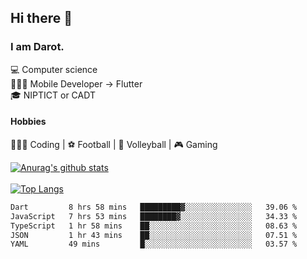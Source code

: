 ## Hi there 👋

### I am Darot.

💻 Computer science <br>
🧑🏻‍💻 Mobile Developer -> Flutter<br>
🎓 NIPTICT or CADT<br>

#### Hobbies 
🧑🏻‍💻 Coding  |  ⚽️ Football | 🏐 Volleyball | 🎮 Gaming<br>

<!-- [![Darot's GitHub stats](https://github-readme-stats.vercel.app/api?username=darot-chen)](https://github.com/darot-chen/github-readme-stats) -->
<!--
**darot-chen/darot-chen** is a ✨ _special_ ✨ repository because its `README.md` (this file) appears on your GitHub profile.

Here are some ideas to get you started:

- 🔭 I’m currently working on ...
- 🌱 I’m currently learning ...
- 👯 I’m looking to collaborate on ...
- 🤔 I’m looking for help with ...
- 💬 Ask me about ...
- 📫 How to reach me: ...
- 😄 Pronouns: ...
- ⚡ Fun fact: ...
-->

[![Anurag's github stats](https://github-readme-stats.vercel.app/api?username=darot-chen&count_private=true&theme=cobalt&show_icons=true)](https://github.com/darot-chen)
</br>
</br>
[![Top Langs](https://github-readme-stats.vercel.app/api/top-langs/?username=darot-chen&layout=compact&theme=cobalt)](https://github.com/darot-chen/)


<!--START_SECTION:waka-->

```txt
Dart         8 hrs 58 mins   █████████▓░░░░░░░░░░░░░░░   39.06 %
JavaScript   7 hrs 53 mins   ████████▓░░░░░░░░░░░░░░░░   34.33 %
TypeScript   1 hr 58 mins    ██░░░░░░░░░░░░░░░░░░░░░░░   08.63 %
JSON         1 hr 43 mins    ██░░░░░░░░░░░░░░░░░░░░░░░   07.51 %
YAML         49 mins         █░░░░░░░░░░░░░░░░░░░░░░░░   03.57 %
```

<!--END_SECTION:waka-->
